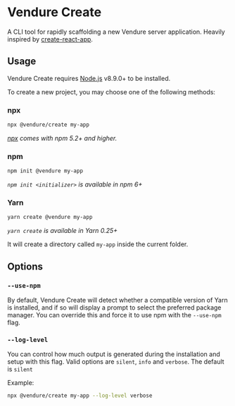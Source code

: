 # Vendure Create

A CLI tool for rapidly scaffolding a new Vendure server application. Heavily inspired by [create-react-app](https://github.com/facebook/create-react-app).

## Usage

Vendure Create requires [Node.js](https://nodejs.org/en/) v8.9.0+ to be installed.

To create a new project, you may choose one of the following methods:

### npx

```sh
npx @vendure/create my-app
```

*[npx](https://medium.com/@maybekatz/introducing-npx-an-npm-package-runner-55f7d4bd282b) comes with npm 5.2+ and higher.*

### npm

```sh
npm init @vendure my-app
```

*`npm init <initializer>` is available in npm 6+*

### Yarn

```sh
yarn create @vendure my-app
```

*`yarn create` is available in Yarn 0.25+*


It will create a directory called `my-app` inside the current folder.

## Options

### `--use-npm`

By default, Vendure Create will detect whether a compatible version of Yarn is installed, and if so will display a prompt to select the preferred package manager.
You can override this and force it to use npm with the `--use-npm` flag.

### `--log-level`

You can control how much output is generated during the installation and setup with this flag. Valid options are `silent`, `info` and `verbose`. The default is `silent`

Example:

```sh 
npx @vendure/create my-app --log-level verbose
```

